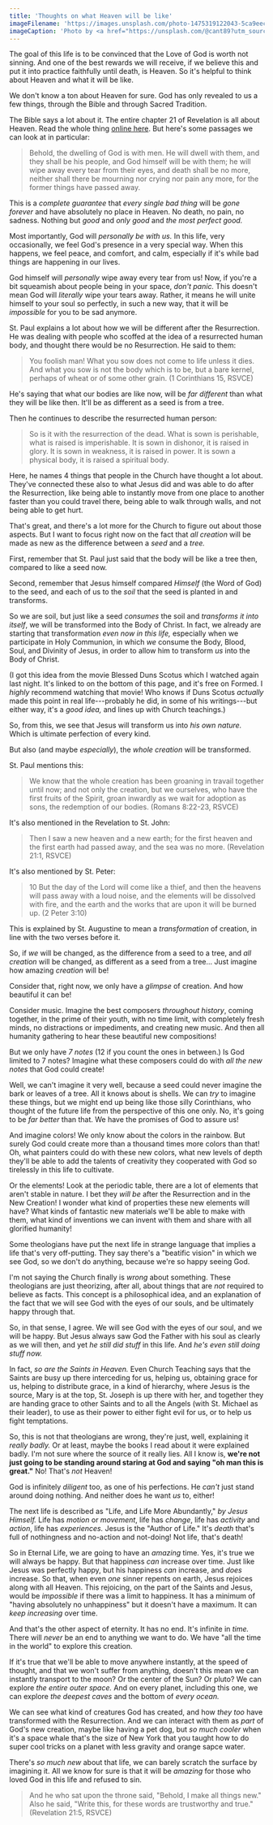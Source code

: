 ```yaml
---
title: 'Thoughts on what Heaven will be like'
imageFilename: 'https://images.unsplash.com/photo-1475319122043-5ca9eeceefaf?ixlib=rb-1.2.1&ixid=MnwxMjA3fDB8MHxwaG90by1wYWdlfHx8fGVufDB8fHx8&auto=format&fit=crop&w=1470&q=80'
imageCaption: 'Photo by <a href="https://unsplash.com/@cant89?utm_source=unsplash&utm_medium=referral&utm_content=creditCopyText">Davide Cantelli</a> on <a href="https://unsplash.com/s/photos/heaven?utm_source=unsplash&utm_medium=referral&utm_content=creditCopyText">Unsplash</a>'
---
```


The goal of this life is to be convinced that the Love of God is worth not sinning. And one of the best rewards we will receive, if we believe this and put it into practice faithfully until death, is Heaven. So it's helpful to think about Heaven and what it will be like.

We don't know a ton about Heaven for sure. God has only revealed to us a few things, through the Bible and through Sacred Tradition.

The Bible says a lot about it. The entire chapter 21 of Revelation is all about Heaven. Read the whole thing [online here](https://www.biblegateway.com/passage/?search=revelation+21&version=RSVCE). But here's some passages we can look at in particular:

> Behold, the dwelling of God is with men. He will dwell with them, and they shall be his people, and God himself will be with them; he will wipe away every tear from their eyes, and death shall be no more, neither shall there be mourning nor crying nor pain any more, for the former things have passed away.

This is a *complete guarantee* that *every single bad thing* will be *gone forever* and have absolutely no place in Heaven. No death, no pain, no sadness. Nothing but *good* and *only good* and *the most perfect good.*

Most importantly, God will *personally be with us.* In this life, very occasionally, we feel God's presence in a very special way. When this happens, we feel peace, and comfort, and calm, especially if it's while bad things are happening in our lives.

God himself will *personally* wipe away every tear from us! Now, if you're a bit squeamish about people being in your space, *don't panic.* This doesn't mean God will *literally* wipe your tears away. Rather, it means he will unite himself to your soul so perfectly, in such a new way, that it will be *impossible* for you to be sad anymore.

St. Paul explains a lot about how we will be different after the Resurrection. He was dealing with people who scoffed at the idea of a resurrected human body, and thought there would be no Resurrection. He said to them:

> You foolish man! What you sow does not come to life unless it dies. And what you sow is not the body which is to be, but a bare kernel, perhaps of wheat or of some other grain. (1 Corinthians 15, RSVCE)

He's saying that what our bodies are like now, will be *far different* than what they will be like then. It'll be as different as a seed is from a tree.

Then he continues to describe the resurrected human person:

> So is it with the resurrection of the dead. What is sown is perishable, what is raised is imperishable. It is sown in dishonor, it is raised in glory. It is sown in weakness, it is raised in power. It is sown a physical body, it is raised a spiritual body.

Here, he names 4 things that people in the Church have thought a lot about. They've connected these also to what Jesus did and was able to do after the Resurrection, like being able to instantly move from one place to another faster than you could travel there, being able to walk through walls, and not being able to get hurt.

That's great, and there's a lot more for the Church to figure out about those aspects. But I want to focus right now on the fact that *all creation* will be made as new as the difference between a *seed* and a *tree.*

First, remember that St. Paul just said that the body will be like a tree then, compared to like a seed now.

Second, remember that Jesus himself compared *Himself* (the Word of God) to the seed, and each of us to the *soil* that the seed is planted in and transforms.

So we are soil, but just like a seed *consumes* the soil and *transforms it into itself*, we will be transformed into the Body of Christ. In fact, we already are starting that transformation *even now in this life,* especially when we participate in Holy Communion, in which *we* consume the Body, Blood, Soul, and Divinity of Jesus, in order to allow him to transform *us* into the Body of Christ.

(I got this idea from the movie Blessed Duns Scotus which I watched again last night. It's linked to on the bottom of this page, and it's free on Formed. I *highly* recommend watching that movie! Who knows if Duns Scotus *actually* made this point in real life---probably he did, in some of his writings---but either way, it's a *good idea,* and lines up with Church teachings.)

So, from this, we see that Jesus will transform us into *his own nature.* Which is ultimate perfection of every kind.

But also (and maybe *especially*), the *whole creation* will be transformed.

St. Paul mentions this:

> We know that the whole creation has been groaning in travail together until now; and not only the creation, but we ourselves, who have the first fruits of the Spirit, groan inwardly as we wait for adoption as sons, the redemption of our bodies. (Romans 8:22-23, RSVCE)

It's also mentioned in the Revelation to St. John:

> Then I saw a new heaven and a new earth; for the first heaven and the first earth had passed away, and the sea was no more. (Revelation 21:1, RSVCE)

It's also mentioned by St. Peter:

> 10 But the day of the Lord will come like a thief, and then the heavens will pass away with a loud noise, and the elements will be dissolved with fire, and the earth and the works that are upon it will be burned up. (2 Peter 3:10)

This is explained by St. Augustine to mean a *transformation* of creation, in line with the two verses before it.

So, if *we* will be changed, as the difference from a seed to a tree, and *all creation* will be changed, as different as a seed from a tree... Just imagine how amazing *creation* will be!

Consider that, right now, we only have a *glimpse* of creation. And how beautiful it can be!

Consider music. Imagine the best composers *throughout history*, coming together, in the prime of their youth, with no time limit, with completely fresh minds, no distractions or impediments, and creating new music. And then all humanity gathering to hear these beautiful new compositions!

But we only have *7 notes* (12 if you count the ones in between.) Is God limited to 7 notes? Imagine what these composers could do with *all the new notes* that God could create!

Well, we can't imagine it very well, because a seed could never imagine the bark or leaves of a tree. All it knows about is shells. We can *try* to imagine these things, but we might end up being like those silly Corinthians, who thought of the future life from the perspective of this one only. No, it's going to be *far better* than that. We have the promises of God to assure us!

And imagine colors! We only know about the colors in the rainbow. But surely God could create more than a thousand times more colors than that! Oh, what painters could do with these new colors, what new levels of depth they'll be able to add the talents of creativity they cooperated with God so tirelessly in this life to cultivate.

Or the elements! Look at the periodic table, there are a lot of elements that aren't stable in nature. I bet they *will be* after the Resurrection and in the New Creation! I wonder what kind of properties these new elements will have? What kinds of fantastic new materials we'll be able to make with them, what kind of inventions we can invent with them and share with all glorified humanity!

Some theologians have put the next life in strange language that implies a life that's very off-putting. They say there's a "beatific vision" in which we see God, so we don't do anything, because we're so happy seeing God.

I'm not saying the Church finally is *wrong* about something. These theologians are just theorizing, after all, about things that are *not* required to believe as facts. This concept is a philosophical idea, and an explanation of the fact that we will see God 
with the eyes of our souls, and be ultimately happy through that.

So, in that sense, I agree. We will see God with the eyes of our soul, and we will be happy. But Jesus always saw God the Father with his soul as clearly as we will then, and yet *he still did stuff* in this life. And *he's even still doing stuff now.*

In fact, *so are the Saints in Heaven.* Even Church Teaching says that the Saints are busy up there interceding for us, helping us, obtaining grace for us, helping to distribute grace, in a kind of hierarchy, where Jesus is the source, Mary is at the top, St. Joseph is up there with her, and together they are handing grace to other Saints and to all the Angels (with St. Michael as their leader), to use as their power to either fight evil for us, or to help us fight temptations.

So, this is not that theologians are wrong, they're just, well, explaining it *really badly.* Or at least, maybe the books I read about it were explained badly. I'm not sure where the source of it really lies. All I know is, **we're not just going to be standing around staring at God and saying "oh man this is great."** No! That's *not* Heaven!

God is infinitely *diligent* too, as one of his perfections. He *can't* just stand around doing nothing. And neither does he want *us* to, either!

The next life is described as "Life, and Life More Abundantly," *by Jesus Himself.* Life has *motion* or *movement*, life has *change*, life has *activity* and *action*, life has *experiences.* Jesus is the "Author of Life." It's *death* that's full of nothingness and no-action and not-doing! Not life, that's death!

So in Eternal Life, we are going to have an *amazing* time. Yes, it's true we will always be happy. But that happiness *can* increase over time. Just like Jesus was perfectly happy, but his happiness *can* increase, and *does* increase. So that, when even *one* sinner repents on earth, Jesus rejoices along with all Heaven. This rejoicing, on the part of the Saints and Jesus, would be *impossible* if there was a limit to happiness. It has a minimum of "having absolutely no unhappiness" but it doesn't have a maximum. It can *keep increasing* over time.

And that's the other aspect of eternity. It has no end. It's infinite in *time.* There will *never* be an end to anything we want to do. We have "all the time in the world" to explore this creation.

If it's true that we'll be able to move anywhere instantly, at the speed of thought, and that we won't suffer from anything, doesn't this mean we can instantly transport to the moon? Or the center of the Sun? Or pluto? We can explore *the entire outer space.* And on every planet, including this one, we can explore *the deepest caves* and the bottom of *every ocean.*

We can see what kind of creatures God has created, and how *they too* have transformed with the Resurrection. And we can interact with them as *part* of God's new creation, maybe like having a pet dog, but *so much cooler* when it's a space whale that's the size of New York that you taught how to do super cool tricks on a planet with less gravity and orange sapce water.

There's *so much new* about that life, we can barely scratch the surface by imagining it. All we know for sure is that it will be *amazing* for those who loved God in this life and refused to sin.

> And he who sat upon the throne said, "Behold, I make all things new." Also he said, "Write this, for these words are trustworthy and true." (Revelation 21:5, RSVCE)
